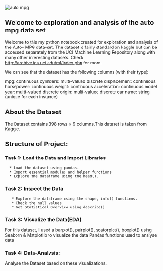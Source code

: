 



![auto mpg](https://user-images.githubusercontent.com/98824143/177033424-bd106168-0048-4466-813e-3db77dce3ff0.jpg)

## Welcome to exploration and analysis of the auto mpg data set ##

Welcome to this my python notebook created for exploration and analysis of the Auto- MPG data-set. The dataset is fairly standard on kaggle but can be accessed separately from the UCI Machine Learning Repository along with many other interesting datasets. Check http://archive.ics.uci.edu/ml/index.php for more.

We can see that the dataset has the following columns (with their type):

mpg: continuous
cylinders: multi-valued discrete
displacement: continuous
horsepower: continuous
weight: continuous
acceleration: continuous
model year: multi-valued discrete
origin: multi-valued discrete
car name: string (unique for each instance)

## About the Dataset
The Dataset contains 398 rows × 9 columns.This dataset is taken from Kaggle.

## Structure of Project:

### Task 1: Load the Data and Import Libraries

      * Load the dataset using pandas.
      * Import essential modules and helper functions
      * Explore the dataframe using the head().
      
### Task 2: Inspect the Data

       * Explore the dataframe using the shape, info() functions.
       * Check the null values
       * Get Statistical Overview using describe()
       
### Task 3: Visualize the Data(EDA)

  For this dataset, I used a  barplot(), pairplot(), scatorplot(), boxplot() using Seaborn & Matplotlib to visualize the data Pandas functions used to analyse data

### Task 4: Data-Analysis:

 Analyse the Dataset based on these visualizations.
 
    
